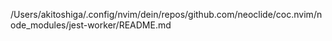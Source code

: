 /Users/akitoshiga/.config/nvim/dein/repos/github.com/neoclide/coc.nvim/node_modules/jest-worker/README.md